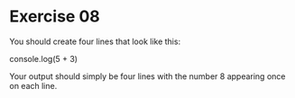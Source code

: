 # Exercise 08
You should create four lines that look like this:

console.log(5 + 3)

Your output should simply be four lines with the number 8 appearing once on each line.